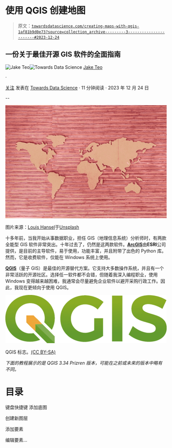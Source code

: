 # 使用 QGIS 创建地图

> 原文：[`towardsdatascience.com/creating-maps-with-qgis-1af81b9d0e73?source=collection_archive---------3-----------------------#2023-12-24`](https://towardsdatascience.com/creating-maps-with-qgis-1af81b9d0e73?source=collection_archive---------3-----------------------#2023-12-24)

## 一份关于最佳开源 GIS 软件的全面指南

[](https://medium.com/@teosiyang?source=post_page-----1af81b9d0e73--------------------------------)![Jake Teo](https://medium.com/@teosiyang?source=post_page-----1af81b9d0e73--------------------------------)[](https://towardsdatascience.com/?source=post_page-----1af81b9d0e73--------------------------------)![Towards Data Science](https://towardsdatascience.com/?source=post_page-----1af81b9d0e73--------------------------------) [Jake Teo](https://medium.com/@teosiyang?source=post_page-----1af81b9d0e73--------------------------------)

·

[关注](https://medium.com/m/signin?actionUrl=https%3A%2F%2Fmedium.com%2F_%2Fsubscribe%2Fuser%2F52b0d82d5bf5&operation=register&redirect=https%3A%2F%2Ftowardsdatascience.com%2Fcreating-maps-with-qgis-1af81b9d0e73&user=Jake+Teo&userId=52b0d82d5bf5&source=post_page-52b0d82d5bf5----1af81b9d0e73---------------------post_header-----------) 发表在 [Towards Data Science](https://towardsdatascience.com/?source=post_page-----1af81b9d0e73--------------------------------) · 11 分钟阅读 · 2023 年 12 月 24 日 [](https://medium.com/m/signin?actionUrl=https%3A%2F%2Fmedium.com%2F_%2Fvote%2Ftowards-data-science%2F1af81b9d0e73&operation=register&redirect=https%3A%2F%2Ftowardsdatascience.com%2Fcreating-maps-with-qgis-1af81b9d0e73&user=Jake+Teo&userId=52b0d82d5bf5&source=-----1af81b9d0e73---------------------clap_footer-----------)

--

[](https://medium.com/m/signin?actionUrl=https%3A%2F%2Fmedium.com%2F_%2Fbookmark%2Fp%2F1af81b9d0e73&operation=register&redirect=https%3A%2F%2Ftowardsdatascience.com%2Fcreating-maps-with-qgis-1af81b9d0e73&source=-----1af81b9d0e73---------------------bookmark_footer-----------)![](img/f4f9377b8d9df9d532572dadd1e4967e.png)

图片来源：[Louis Hansel](https://unsplash.com/@louishansel?utm_source=medium&utm_medium=referral)于[Unsplash](https://unsplash.com/?utm_source=medium&utm_medium=referral)

十多年前，当我开始从事数据职业，担任 GIS（地理信息系统）分析师时，有两款全能型 GIS 软件非常突出。十年过去了，仍然是这两款软件。[**ArcGIS**](https://www.esri.com/en-us/arcgis/about-arcgis/overview)由**ESRI**公司提供，是目前的主导软件，易于使用，功能丰富，并且附带了出色的 Python 库。然而，它是收费软件，仅能在 Windows 系统上使用。

[**QGIS**](https://qgis.org/en/site/)（量子 GIS）是最佳的开源替代方案。它支持大多数操作系统，并且有一个非常活跃的开源社区。选择任一软件都不会错，但随着我深入编程职业，使用 Windows 变得越来越困难，我通常会尽量避免企业软件以避开采购行政工作。因此，我现在更倾向于使用 QGIS。

![](img/ce26be7474a8974d9b82e4b671cc8fc3.png)

QGIS 标志。[(CC BY-SA)](https://www.qgis.org/en/site/getinvolved/styleguide.html)

*下面的教程展示的是 QGIS 3.34 Prizren 版本，可能在之前或未来的版本中略有不同。*

# 目录

键盘快捷键 添加底图

创建新图层

添加要素

编辑要素…
